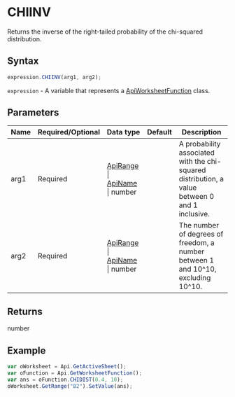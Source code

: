 # CHIINV

Returns the inverse of the right-tailed probability of the chi-squared distribution.

## Syntax

```javascript
expression.CHIINV(arg1, arg2);
```

`expression` - A variable that represents a [ApiWorksheetFunction](../ApiWorksheetFunction.md) class.

## Parameters

| **Name** | **Required/Optional** | **Data type** | **Default** | **Description** |
| ------------- | ------------- | ------------- | ------------- | ------------- |
| arg1 | Required | [ApiRange](../../ApiRange/ApiRange.md) \| [ApiName](../../ApiName/ApiName.md) \| number |  | A probability associated with the chi-squared distribution, a value between 0 and 1 inclusive. |
| arg2 | Required | [ApiRange](../../ApiRange/ApiRange.md) \| [ApiName](../../ApiName/ApiName.md) \| number |  | The number of degrees of freedom, a number between 1 and 10^10, excluding 10^10. |

## Returns

number

## Example



```javascript editor-xlsx
var oWorksheet = Api.GetActiveSheet();
var oFunction = Api.GetWorksheetFunction();
var ans = oFunction.CHIDIST(0.4, 10);
oWorksheet.GetRange("B2").SetValue(ans);
```
